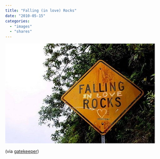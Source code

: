 ```yaml
---
title: "Falling (in love) Rocks"
date: "2010-05-15"
categories: 
  - "images"
  - "shares"
---
```


![](images/tumblr_kpz5i20xCH1qztsrto1_500.jpg)

(via [gatekeeper](http://gatekeeper.tumblr.com/))

